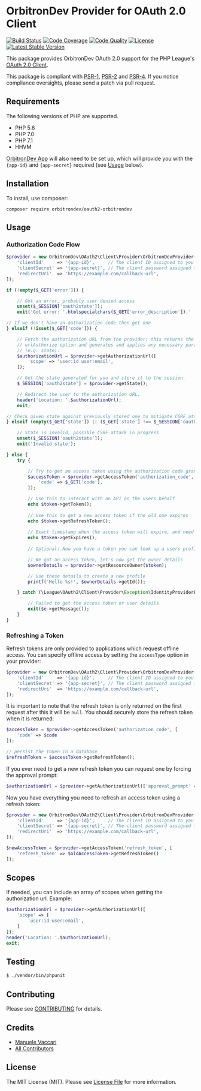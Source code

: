 # OrbitronDev Provider for OAuth 2.0 Client

[![Build Status](https://img.shields.io/travis/OrbitronDev/oauth2-orbitrondev.svg)](https://travis-ci.org/OrbitronDev/oauth2-orbitrondev)
[![Code Coverage](https://img.shields.io/coveralls/orbitrondev/oauth2-orbitrondev.svg)](https://coveralls.io/r/OrbitronDev/oauth2-orbitrondev)
[![Code Quality](https://img.shields.io/scrutinizer/g/orbitrondev/oauth2-orbitrondev.svg)](https://scrutinizer-ci.com/g/orbitrondev/oauth2-orbitrondev/)
[![License](https://img.shields.io/packagist/l/orbitrondev/oauth2-orbitrondev.svg)](https://github.com/orbitrondev/oauth2-orbitrondev/blob/master/LICENSE.md)
[![Latest Stable Version](https://img.shields.io/packagist/v/orbitrondev/oauth2-orbitrondev.svg)](https://packagist.org/packages/orbitrondev/oauth2-orbitrondev)

This package provides OrbitronDev OAuth 2.0 support for the PHP League's [OAuth 2.0 Client](https://github.com/thephpleague/oauth2-client).

This package is compliant with [PSR-1][], [PSR-2][] and [PSR-4][]. If you notice compliance oversights, please send
a patch via pull request.

[PSR-1]: https://github.com/php-fig/fig-standards/blob/master/accepted/PSR-1-basic-coding-standard.md
[PSR-2]: https://github.com/php-fig/fig-standards/blob/master/accepted/PSR-2-coding-style-guide.md
[PSR-4]: https://github.com/php-fig/fig-standards/blob/master/accepted/PSR-4-autoloader.md

## Requirements

The following versions of PHP are supported.

* PHP 5.6
* PHP 7.0
* PHP 7.1
* HHVM

[OrbitronDev App](https://account.orbitrondev.org/p/developer-create-application) will also need to be set up, which will provide you with the `{app-id}` and `{app-secret}` required (see [Usage](#usage) below).

## Installation

To install, use composer:

```
composer require orbitrondev/oauth2-orbitrondev
```

## Usage

### Authorization Code Flow

```php
$provider = new OrbitronDev\OAuth2\Client\Provider\OrbitronDevProvider([
    'clientId'     => '{app-id}',     // The client ID assigned to you by the provider
    'clientSecret' => '{app-secret}', // The client password assigned to you by the provider
    'redirectUri'  => 'https://example.com/callback-url',
]);

if (!empty($_GET['error'])) {

    // Got an error, probably user denied access
    unset($_SESSION['oauth2state']);
    exit('Got error: '.htmlspecialchars($_GET['error_description']).' ('.htmlspecialchars($_GET['error']).')');

// If we don't have an authorization code then get one
} elseif (!isset($_GET['code'])) {

    // Fetch the authorization URL from the provider; this returns the
    // urlAuthorize option and generates and applies any necessary parameters
    // (e.g. state).
    $authorizationUrl = $provider->getAuthorizationUrl([
        'scope' => 'user:id user:email',
    ]);

    // Get the state generated for you and store it to the session.
    $_SESSION['oauth2state'] = $provider->getState();

    // Redirect the user to the authorization URL.
    header('Location: '.$authorizationUrl);
    exit;

// Check given state against previously stored one to mitigate CSRF attack
} elseif (empty($_GET['state']) || ($_GET['state'] !== $_SESSION['oauth2state'])) {

    // State is invalid, possible CSRF attack in progress
    unset($_SESSION['oauth2state']);
    exit('Invalid state');

} else {
    try {

        // Try to get an access token using the authorization code grant.
        $accessToken = $provider->getAccessToken('authorization_code', [
            'code' => $_GET['code'],
        ]);

        // Use this to interact with an API on the users behalf
        echo $token->getToken();
    
        // Use this to get a new access token if the old one expires
        echo $token->getRefreshToken();
    
        // Exact timestamp when the access token will expire, and need refreshing
        echo $token->getExpires();
    
        // Optional: Now you have a token you can look up a users profile data

        // We got an access token, let's now get the owner details
        $ownerDetails = $provider->getResourceOwner($token);

        // Use these details to create a new profile
        printf('Hello %s!', $ownerDetails->getId());

    } catch (\League\OAuth2\Client\Provider\Exception\IdentityProviderException $e) {

        // Failed to get the access token or user details.
        exit($e->getMessage());
    }
}
```

### Refreshing a Token

Refresh tokens are only provided to applications which request offline access. You can specify offline access by setting the `accessType` option in your provider:

```php
$provider = new OrbitronDev\OAuth2\Client\Provider\OrbitronDevProvider([
    'clientId'     => '{app-id}',     // The client ID assigned to you by the provider
    'clientSecret' => '{app-secret}', // The client password assigned to you by the provider
    'redirectUri'  => 'https://example.com/callback-url',
]);
```

It is important to note that the refresh token is only returned on the first request after this it will be `null`. You should securely store the refresh token when it is returned:

```php
$accessToken = $provider->getAccessToken('authorization_code', [
    'code' => $code
]);

// persist the token in a database
$refreshToken = $accessToken->getRefreshToken();
```

If you ever need to get a new refresh token you can request one by forcing the approval prompt:

```php
$authorizationUrl = $provider->getAuthorizationUrl(['approval_prompt' => 'force']);
```

Now you have everything you need to refresh an access token using a refresh token:

```php
$provider = new OrbitronDev\OAuth2\Client\Provider\OrbitronDevProvider([
    'clientId'     => '{app-id}',     // The client ID assigned to you by the provider
    'clientSecret' => '{app-secret}', // The client password assigned to you by the provider
    'redirectUri'  => 'https://example.com/callback-url',
]);

$newAccessToken = $provider->getAccessToken('refresh_token', [
    'refresh_token' => $oldAccessToken->getRefreshToken()
]);
```

## Scopes

If needed, you can include an array of scopes when getting the authorization url. Example:

```php
$authorizationUrl = $provider->getAuthorizationUrl([
    'scope' => [
        'user:id user:email',
    ]
]);
header('Location: '.$authorizationUrl);
exit;
```

## Testing

```bash
$ ./vendor/bin/phpunit
```

## Contributing

Please see [CONTRIBUTING](https://github.com/OrbitronDev/oauth2-orbitrondev/blob/master/CONTRIBUTING.md) for details.


## Credits

- [Manuele Vaccari](https://github.com/D3strukt0r)
- [All Contributors](https://github.com/OrbitronDev/oauth2-orbitrondev/contributors)


## License

The MIT License (MIT). Please see [License File](https://github.com/OrbitronDev/oauth2-orbitrondev/blob/master/LICENSE.md) for more information.
